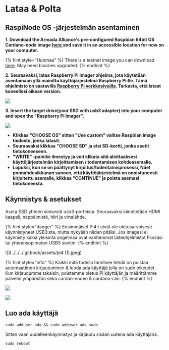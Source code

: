 # Lataa & Polta

## RaspiNode OS -järjestelmän asentaminen

**1. Download the Armada Alliance's pre-configured Raspbian 64bit OS Cardano-node image** [**here** ](https://mainnet.adamantium.online/Raspi-Node.img.gz)**and save it in an accessible location for now on your computer.**

{% hint style="Huomaa" %}
There is a testnet image you can download [here](https://testnet.adamantium.online/Test-Raspi-node.img.gz). May need binaries upgraded.
{% endhint %}

**2. Seuraavaksi, lataa Raspberry Pi Imager ohjelma, jota käytetään asentamaan yllä mainittu käyttöjärjestelmä Raspberry Pi:lle. Tämä ohjelmisto on saatavilla** [**Raspberry Pi verkkosivuilla**](https://www.raspberrypi.org/software/)**. Tarkasta, että lataat koneellesi oikean version.**

![](../../../.gitbook/assets/screen-shot-2021-03-12-at-5.36.30-pm.png)

**3. Insert the target drive(your SSD with usb3 adapter) into your computer and open the "Raspberry Pi Imager".**

![](../../.gitbook/assets/custom\_os.png)

* **Klikkaa "CHOOSE OS" sitten "Use custom" valitse Raspbian image tiedosto, jonka latasit.**&#x20;
* **Seuraavaksi klikkaa "CHOOSE SD" ja etsi SD-kortti, jonka asetit tietokoneeseen.**
* **"WRITE" -painike ilmestyy ja voit klikata sitä aloittaaksesi käyttöjärjestelmän kirjoittamisen / todentamisen kohdeasemalle.** &#x20;
* **Lopuksi, kun se on päättynyt kirjoitus/todentamisprosessi, Näet ponnahdusikkunan sanoen, että käyttöjärjestelmä on onnistuneesti kirjoitettu asemalle, klikkaa "CONTINUE" ja poista asemasi tietokoneesta.**&#x20;

## Käynnistys & asetukset

Aseta SSD yhteen sinisestä usb3-porteista. Seuraavaksi kiinnitetään HDMI kaapeli, näppäimistö, hiiri ja virtalähde.

{% hint style="danger" %}
Ensimmäiset Pi4:t eivät ole oletusarvoisesti käynnistyneet USB3:sta, mutta nykyään niiden pitäisi. Jos imagesi ei käynnisty kaksi yleisintä ongelmaa ovat vanhemmat laiteohjelmistot Pi:ssäsi tai yhteensopimaton USB3 sovitin.
{% endhint %}

![](../../../.gitbook/assets/pi4 (1).jpeg)

{% hint style="info" %}
Kaikki mitä todella tarvitsee tehdä on poistaa automaattinen kirjautuminen & luoda ada käyttäjä jolla on sudo oikeudet. Kun kirjaudumme takaisin, poistamme oletus Pi käyttäjän ja määrittämme palvelin ympäristön sekä cardan-noden & cardano-clin.
{% endhint %}

![](../../../.gitbook/assets/raspberrypi-configuration.png)

![](../../../.gitbook/assets/disable-auto-login.png)

## Luo ada käyttäjä

```
sudo adduser ada && sudo adduser ada sudo
```

Sitten vaan uudelleenkäynnistys ja kirjaudu sisään uutena ada käyttäjänä.

```
sudo reboot
```
